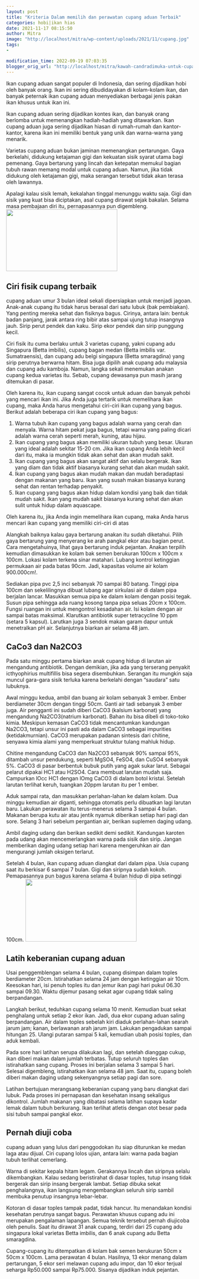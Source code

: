 ```yaml
---
layout: post
title: "Kriteria Dalam memilih dan perawatan cupang aduan Terbaik"
categories: hobi|ikan hias
date: 2021-11-17 08:15:50
author: Mitra
image: "http://localhost/mitra/wp-content/uploads/2021/11/cupang.jpg"
tags:
- 

modification_time: 2022-09-19 07:03:35
blogger_orig_url: "http://localhost/mitra/kawah-candradimuka-untuk-cupang-aduan.html"
---
```


Ikan cupang aduan sangat populer di Indonesia, dan sering dijadikan hobi oleh banyak orang. Ikan ini sering dibudidayakan di kolam-kolam ikan, dan banyak peternak ikan cupang aduan menyediakan berbagai jenis pakan ikan khusus untuk ikan ini.

Ikan cupang aduan sering dijadikan kontes ikan, dan banyak orang berlomba untuk memenangkan hadiah-hadiah yang ditawarkan. Ikan cupang aduan juga sering dijadikan hiasan di rumah-rumah dan kantor-kantor, karena ikan ini memiliki bentuk yang unik dan warna-warna yang menarik.

Varietas cupang aduan bukan jaminan memenangkan pertarungan. Gaya berkelahi, didukung ketajaman gigi dan kekuatan sisik syarat utama bagi pemenang. Gaya bertarung yang lincah dan ketepatan memukul bagian tubuh rawan memang modal untuk cupang aduan. Namun, jika tidak didukung oleh ketajaman gigi, maka serangan tersebut tidak akan terasa oleh lawannya.

Apalagi kalau sisik lemah, kekalahan tinggal menunggu waktu saja. Gigi dan sisik yang kuat bisa diciptakan, asal cupang dirawat sejak bakalan. Selama masa pembajaan diri itu, pernapasannya pun digembleng.
<a href="http://127.0.0.1/mitra/wp-content/uploads/2021/11/cupagn.jpg"><img class="aligncenter wp-image-15018 size-medium" src="http://127.0.0.1/mitra/wp-content/uploads/2021/11/cupagn-300x167.jpg" alt="" width="300" height="167" /></a>
<h2 id="terbaik">Ciri fisik cupang terbaik</h2>
cupang aduan umur 3 bulan ideal sekali dipersiapkan untuk menjadi jagoan. Anak-anak cupang itu tidak harus berasal dari satu lubuk (bak pembiakan). Yang penting mereka sehat dan fisiknya bagus. Cirinya, antara lain: bentuk badan panjang, jarak antara ring bibir atas sampai ujung tutup insangnya jauh. Sirip perut pendek dan kaku. Sirip ekor pendek dan sirip punggung kecil.

Ciri fisik itu cuma berlaku untuk 3 varietas cupang, yakni cupang adu Singapura (Betta imbilis), cupang bagan medan (Betta imbilis var. Sumatraensis), dan cupang adu belgi singapura (Betta smaragdina) yang sirip perutnya berwarna hitam. Bisa juga dipilih anak cupang adu malaysia dan cupang adu kamboja. Namun, langka sekali menemukan anakan cupang kedua varietas itu. Sebab, cupang dewasanya pun masih jarang ditemukan di pasar.

Oleh karena itu, ikan cupang sangat cocok untuk aduan dan banyak pehobi yang mencari ikan ini. Jika Anda juga tertarik untuk memelihara ikan cupang, maka Anda harus mengetahui ciri-ciri ikan cupang yang bagus. Berikut adalah beberapa ciri ikan cupang yang bagus:
<ol>
 	<li>Warna tubuh ikan cupang yang bagus adalah warna yang cerah dan menyala. Warna hitam pekat juga bagus, tetapi warna yang paling dicari adalah warna cerah seperti merah, kuning, atau hijau.</li>
 	<li>Ikan cupang yang bagus akan memiliki ukuran tubuh yang besar. Ukuran yang ideal adalah sekitar 15-20 cm. Jika ikan cupang Anda lebih kecil dari itu, maka ia mungkin tidak akan sehat dan akan mudah sakit.</li>
 	<li>Ikan cupang yang bagus akan sangat aktif dan selalu bergerak. Ikan yang diam dan tidak aktif biasanya kurang sehat dan akan mudah sakit.</li>
 	<li>Ikan cupang yang bagus akan mudah makan dan mudah beradaptasi dengan makanan yang baru. Ikan yang susah makan biasanya kurang sehat dan rentan terhadap penyakit.</li>
 	<li>Ikan cupang yang bagus akan hidup dalam kondisi yang baik dan tidak mudah sakit. Ikan yang mudah sakit biasanya kurang sehat dan akan sulit untuk hidup dalam aquascape.</li>
</ol>
Oleh karena itu, jika Anda ingin memelihara ikan cupang, maka Anda harus mencari ikan cupang yang memiliki ciri-ciri di atas

Alangkah baiknya kalau gaya bertarung anakan itu sudah diketahui. Pilih gaya bertarung yang menyerang ke arah pangkal ekor atau bagian perut. Cara mengetahuinya, lihat gaya bertarung induk pejantan. Anakan terpilih kemudian dimasukkan ke kolam bak semen berukuran 100cm x 100cm x 100cm. Lokasi kolam terkena sinar matahari. Lubang kontrol ketinggian permukaan air pada batas 90cm. Jadi, kapasitas volume air kolam 900.000cm!.

Sediakan pipa pvc 2,5 inci sebanyak 70 sampai 80 batang. Tinggi pipa 100cm dan sekelilingnya dibuat lubang agar sirkulasi air di dalam pipa berjalan lancar. Masukkan semua pipa ke dalam kolam dengan posisi tegak. Susun pipa sehingga ada ruang kosong tanpa pipa seluas 20cm x 100cm. Fungsi ruangan ini untuk mengontrol kesadahan air.
Isi kolam dengan air sampai batas maksimal. Klarutkan antibiotik super tetracycline 10 ppm (setara 5 kapsul). Larutkan juga 3 sendok makan garam dapur untuk menetralkan pH air. Selanjutnya biarkan air selama 48 jam.
<h2 id="Na2CO3">CaCo3 dan Na2CO3</h2>
Pada satu minggu pertama biarkan anak cupang hidup di larutan air mengandung antibiotik. Dengan demikian, jika ada yang terserang penyakit icthyophirius multifillis bisa segera disembuhkan. Serangan itu mungkin saja muncul gara-gara sisik terluka karena berkelahi dengan “saudara” satu lubuknya.

Awal minggu kedua, ambil dan buang air kolam sebanyak 3 ember. Ember berdiameter 30cm dengan tinggi 50cm. Ganti air tadi sebanyak 3 ember juga. Air pengganti ini sudah diberi CaCO3 (kalsium karbonat) yang mengandung Na2CO3(natrium karbonat). Bahan itu bisa dibeli di toko-toko kimia. Meskipun kemasan CaCO3 tidak mencantumkan kandungan Na2CO3, tetapi unsur ini pasti ada dalam CaCO3 sebagai impurities (ketidakmurnian).
CaCO3 merupakan padanan sintesis dari chitine, senyawa kimia alami yang memperkuat struktur tulang mahluk hidup.

Chitine mengandung CaCO3 dan Na2CO3 sebanyak 90% sampai 95%, ditambah unsur pendukung, seperti MgSO4, FeSO4, dan CuSO4 sebanyak 5%. CaCO3 di pasar berbentuk bubuk putih yang agak sukar larut. Sebagai pelarut dipakai HC1 atau H2SO4. Cara membuat larutan mudah saja. Campurkan lOcc HC1 dengan lOmg CaCO3 di dalam botol kristal. Setelah larutan terlihat keruh, tuangkan 20ppm larutan itu per 1 ember.

Aduk sampai rata, dan masukkan perlahan-lahan ke dalam kolam. Dua minggu kemudian air diganti, sehingga otomatis perlu dibuatkan lagi larutan baru. Lakukan perawatan itu terus-menerus selama 3 sampai 4 bulan.
Makanan berupa kutu air atau jentik nyamuk diberikan setiap hari pagi dan sore. Selang 3 hari sebelum pergantian air, berikan suplemen daging udang.

Ambil daging udang dan berikan sedikit demi sedikit. Kandungan karoten pada udang akan mencemerlangkan warna pada sisik dan sirip. Jangan memberikan daging udang setiap hari karena mengeruhkan air dan mengurangi jumlah oksigen terlarut.

Setelah 4 bulan, ikan cupang aduan diangkat dari dalam pipa. Usia cupang saat itu berkisar 6 sampai 7 bulan. Gigi dan siripnya sudah kokoh. Pemapasannya pun bagus karena selama 4 bulan hidup di pipa setinggi 100cm.
<a href="http://127.0.0.1/mitra/wp-content/uploads/2021/11/cupang-aduan.jpg"><img class="aligncenter wp-image-15019 size-medium" src="http://127.0.0.1/mitra/wp-content/uploads/2021/11/cupang-aduan-300x169.jpg" alt="" width="300" height="169" /></a>
<h2 id="Latih">Latih keberanian cupang aduan</h2>
Usai penggemblengan selama 4 bulan, cupang disimpan dalam toples berdiameter 20cm. Istirahatkan selama 24 jam dengan ketinggian air 10cm. Keesokan hari, isi penuh toples itu dan jemur ikan pagi hari pukul 06.30 sampai 09.30. Waktu dijemur pasang sekat agar cupang tidak saling berpandangan.

Langkah berikut, teduhkan cupang selama 10 menit. Kemudian buat sekat penghalang untuk setiap 2 ekor ikan. Jadi, dua ekor cupang aduan saling berpandangan. Air dalam toples sebelah kiri diaduk perlahan-lahan searah jarum jam; kanan, berlawanan arah jarum jam. Lakukan pengadukan sampai hitungan 25. Ulangi putaran sampai 5 kali, kemudian ubah posisi toples, dan aduk kembali.

Pada sore hari latihan serupa dilakukan lagi, dan setelah dianggap cukup, ikan diberi makan dalam jumlah terbatas. Tutup seluruh toples dan istirahatkan sang cupang. Proses ini berjalan selama 3 sampai 5 hari. Selesai digembleng, istirahatkan ikan selama 48 jam. Saat itu, cupang boleh diberi makan daging udang sekenyangnya setiap pagi dan sore.

Latihan bertujuan merangsang keberanian cupang yang baru diangkat dari lubuk. Pada proses ini pernapasan dan kesehatan insang sekaligus dikontrol. Jumlah makanan yang dibatasi selama latihan supaya kadar lemak dalam tubuh berkurang. Ikan terlihat atletis dengan otot besar pada sisi tubuh sampai pangkal ekor.
<h2 id="diuji">Pernah diuji coba</h2>
cupang aduan yang lulus dari penggodokan itu siap diturunkan ke medan laga atau dijual. Ciri cupang lolos ujian, antara lain: warna pada bagian tubuh terlihat cemerlang.

Warna di sekitar kepala hitam legam. Gerakannya lincah dan siripnya selalu dikembangkan. Kalau sedang beristirahat di dasar toples, tutup insang tidak bergerak dan sirip insang bergerak lambat. Setiap dibuka sekat penghalangnya, ikan langsung mengembangkan seluruh sirip sambil membuka penutup insangnya lebar-lebar.

Kotoran di dasar toples tampak padat, tidak hancur. Itu menandakan kondisi kesehatan perutnya sangat bagus.
Perawatan khusus cupang adu ini merupakan pengalaman lapangan. Semua teknik tersebut pernah diujicoba oleh penulis. Saat itu dirawat 31 anak cupang, terdiri dari 25 cupang adu singapura lokal varietas Betta imbilis, dan 6 anak cupang adu Betta smaragdina.

Cupang-cupang itu ditempatkan di kolam bak semen berukuran 50cm x 50cm x 100cm. Lama perawatan 4 bulan. Hasilnya, 13 ekor menang dalam pertarungan, 5 ekor seri melawan cupang adu impor, dan 10 ekor terjual seharga Rp50.000 sampai Rp75.000. Sisanya dijadikan induk pejantan.
